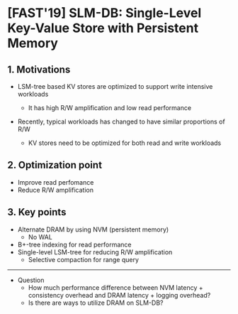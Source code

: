 # [FAST'19] SLM-DB: Single-Level Key-Value Store with Persistent Memory

## 1. Motivations

* LSM-tree based KV stores are optimized to support write intensive workloads
  * It has high R/W amplification and low read performance

* Recently, typical workloads has changed to have similar proportions of R/W
  * KV stores need to be optimized for both read and write workloads

## 2. Optimization point

* Improve read perfomance
* Reduce R/W amplification

## 3. Key points

* Alternate DRAM by using NVM (persistent memory)
  * No WAL
* B+-tree indexing for read performance
* Single-level LSM-tree for reducing R/W amplification
  * Selective compaction for range query

<hr>

* Question
  * How much performance difference between NVM latency + consistency overhead and DRAM latency + logging overhead?
  * Is there are ways to utilize DRAM on SLM-DB?